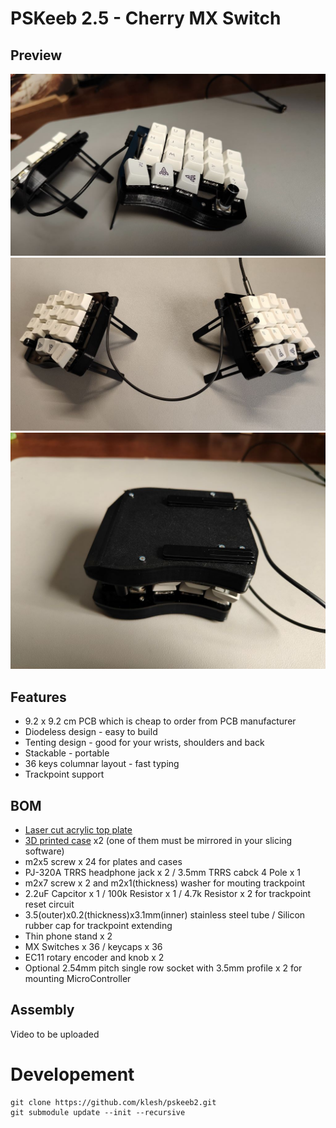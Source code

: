 # PSKeeb 2.5 - Cherry MX Switch

## Preview

![pskeeb2.5 cherry mx switch - right](release/right.jpg)
![pskeeb2.5 cherry mx switch - top](release/top.jpg)
![pskeeb2.5 cherry mx switch - stack](release/stack.jpg)

## Features

- 9.2 x 9.2 cm PCB which is cheap to order from PCB manufacturer 
- Diodeless design - easy to build
- Tenting design - good for your wrists, shoulders and back
- Stackable - portable
- 36 keys columnar layout - fast typing
- Trackpoint support

## BOM

- [Laser cut acrylic top plate](release/pskeeb2.5-topplate.dxf)
- [3D printed case](release/pskeeb2.5-case.stl) x2 (one of them must be mirrored in your slicing software)
- m2x5 screw x 24 for plates and cases
- PJ-320A TRRS headphone jack x 2 / 3.5mm TRRS cabck 4 Pole x 1
- m2x7 screw x 2 and m2x1(thickness) washer for mouting trackpoint
- 2.2uF Capcitor x 1 / 100k Resistor x 1 / 4.7k Resistor x 2 for trackpoint reset circuit
- 3.5(outer)x0.2(thickness)x3.1mm(inner) stainless steel tube / Silicon rubber cap for trackpoint extending
- Thin phone stand x 2
- MX Switches x 36 / keycaps x 36
- EC11 rotary encoder and knob x 2
- Optional 2.54mm pitch single row socket with 3.5mm profile x 2 for mounting MicroController

## Assembly


Video to be uploaded
 

# Developement

```
git clone https://github.com/klesh/pskeeb2.git
git submodule update --init --recursive
```
